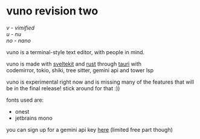 # vuno revision two

*v - vimified<br>
u - nu<br>
no - nano*

vuno is a terminal-style text editor, with people in mind.<br>

vuno is made with [sveltekit](https://svelte.dev/) and [rust](https://rust-lang.org/) through [tauri](https://tauri.app/) with <br>
codemirror, tokio, shiki, tree sitter, gemini api and tower lsp <br>

vuno is experimental right now and is missing many of the features that will be in the final release! stick around for that :))

fonts used are:
- onest
- jetbrains mono

you can sign up for a gemini api key [here](https://aistudio.google.com/) (limited free part though)